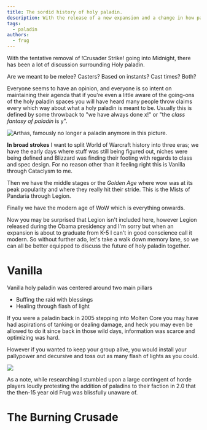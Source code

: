 ```yaml
---
title: The sordid history of holy paladin.
description: With the release of a new expansion and a change in how paladin plays, I thought it might be interesting to look back at what we've actually done throughout the ages!
tags:
  - paladin
authors:
  - frug
---
```

With the tentative removal of !Crusader Strike! going into Midnight, there has been a lot of discussion surrounding Holy paladin. 

Are we meant to be melee? Casters? Based on instants? Cast times? Both? 

Everyone seems to have an opinion, and everyone is so intent on maintaining their agenda that if you're even a little aware of the going-ons of the holy paladin spaces you will have heard many people throw claims every which way about what a holy paladin is meant to be. Usually this is defined by some throwback to "we have always done x!" or "the _class fantasy of paladin_ is y". 

![Arthas, famously no longer a paladin anymore in this picture.](/img/blog/arthas.webp "Arthas, famously no longer a paladin in this picture.")

**In broad strokes** I want to split World of Warcraft history into three eras; we have the early days where stuff was still being figured out, niches were being defined and Blizzard was finding their footing with regards to class and spec design. For no reason other than it feeling right this is Vanilla through Cataclysm to me. 

Then we have the middle stages or the _Golden Age_ where wow was at its peak popularity and where they really hit their stride. This is the Mists of Pandaria through Legion. 

Finally we have the modern age of WoW which is everything onwards. 

Now you may be surprised that Legion isn't included here, however Legion released during the Obama presidency and I'm sorry but when an expansion is about to graduate from K-5 I can't in good conscience call it modern. So without further ado, let's take a walk down memory lane, so we can all be better equipped to discuss the future of holy paladin together. 

# Vanilla

Vanilla holy paladin was centered around two main pillars

- Buffing the raid with blessings
- Healing through flash of light

If you were a paladin back in 2005 stepping into Molten Core you may have had aspirations of tanking or dealing damage, and heck you may even be allowed to do it since back in those wild days, information was scarce and optimizing was hard. 

However if you wanted to keep your group alive, you would install your pallypower and decursive and toss out as many flash of lights as you could. 

[![](https://puu.sh/KConN/eefe2cc790.gif)](https://www.youtube.com/watch?v=iRg48li_oKM)

As a note, while researching I stumbled upon a large contingent of horde players loudly protesting the addition of paladins to their faction in 2.0 that the then-15 year old Frug was blissfully unaware of. 

# The Burning Crusade
